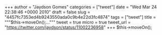 
+++
author = "Jaydson Gomes"
categories = ["tweet"]
date = "Wed Mar 24 22:38:46 +0000 2010"
draft = false
slug = "4457fc7353ed4b9243550ada0c9b4e22d3fc4874"
tags = ["tweet"]
title = """$this-&gt;moveOn();..."""
tweet = true
micro = true
tweet_url = "https://twitter.com/jaydson/status/11002236958"
+++
$this-&gt;moveOn();
